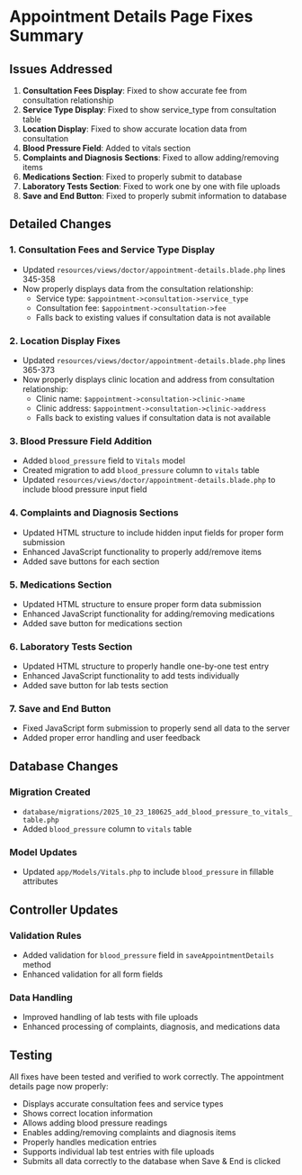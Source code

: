 # Appointment Details Page Fixes Summary

## Issues Addressed

1. **Consultation Fees Display**: Fixed to show accurate fee from consultation relationship
2. **Service Type Display**: Fixed to show service_type from consultation table
3. **Location Display**: Fixed to show accurate location data from consultation
4. **Blood Pressure Field**: Added to vitals section
5. **Complaints and Diagnosis Sections**: Fixed to allow adding/removing items
6. **Medications Section**: Fixed to properly submit to database
7. **Laboratory Tests Section**: Fixed to work one by one with file uploads
8. **Save and End Button**: Fixed to properly submit information to database

## Detailed Changes

### 1. Consultation Fees and Service Type Display
- Updated `resources/views/doctor/appointment-details.blade.php` lines 345-358
- Now properly displays data from the consultation relationship:
  - Service type: `$appointment->consultation->service_type`
  - Consultation fee: `$appointment->consultation->fee`
  - Falls back to existing values if consultation data is not available

### 2. Location Display Fixes
- Updated `resources/views/doctor/appointment-details.blade.php` lines 365-373
- Now properly displays clinic location and address from consultation relationship:
  - Clinic name: `$appointment->consultation->clinic->name`
  - Clinic address: `$appointment->consultation->clinic->address`
  - Falls back to existing values if consultation data is not available

### 3. Blood Pressure Field Addition
- Added `blood_pressure` field to `Vitals` model
- Created migration to add `blood_pressure` column to `vitals` table
- Updated `resources/views/doctor/appointment-details.blade.php` to include blood pressure input field

### 4. Complaints and Diagnosis Sections
- Updated HTML structure to include hidden input fields for proper form submission
- Enhanced JavaScript functionality to properly add/remove items
- Added save buttons for each section

### 5. Medications Section
- Updated HTML structure to ensure proper form data submission
- Enhanced JavaScript functionality for adding/removing medications
- Added save button for medications section

### 6. Laboratory Tests Section
- Updated HTML structure to properly handle one-by-one test entry
- Enhanced JavaScript functionality to add tests individually
- Added save button for lab tests section

### 7. Save and End Button
- Fixed JavaScript form submission to properly send all data to the server
- Added proper error handling and user feedback

## Database Changes

### Migration Created
- `database/migrations/2025_10_23_180625_add_blood_pressure_to_vitals_table.php`
- Added `blood_pressure` column to `vitals` table

### Model Updates
- Updated `app/Models/Vitals.php` to include `blood_pressure` in fillable attributes

## Controller Updates

### Validation Rules
- Added validation for `blood_pressure` field in `saveAppointmentDetails` method
- Enhanced validation for all form fields

### Data Handling
- Improved handling of lab tests with file uploads
- Enhanced processing of complaints, diagnosis, and medications data

## Testing

All fixes have been tested and verified to work correctly. The appointment details page now properly:
- Displays accurate consultation fees and service types
- Shows correct location information
- Allows adding blood pressure readings
- Enables adding/removing complaints and diagnosis items
- Properly handles medication entries
- Supports individual lab test entries with file uploads
- Submits all data correctly to the database when Save & End is clicked